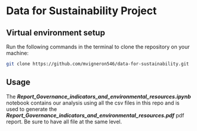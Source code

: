 # Data for Sustainability Project

## Virtual environment  setup

Run the following commands in the terminal to clone the repository on your machine:
```bash
git clone https://github.com/mvigneron546/data-for-sustainability.git
```
## Usage

The ***Report_Governance_indicators_and_environmental_resources.ipynb*** notebook contains our analysis using all the csv files in this repo and is used to generate the ***Report_Governance_indicators_and_environmental_resources.pdf*** pdf report. Be sure to have all file at the same level.
